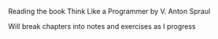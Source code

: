 Reading the book Think Like a Programmer by V. Anton Spraul

Will break chapters into notes and exercises as I progress
